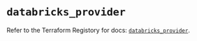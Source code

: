 # `databricks_provider`

Refer to the Terraform Registory for docs: [`databricks_provider`](https://registry.terraform.io/providers/databricks/databricks/1.23.0/docs/resources/provider).
